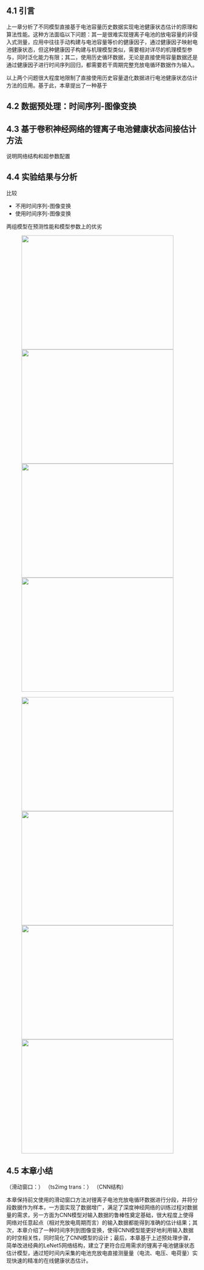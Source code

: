 ## 4.1 引言

上一章分析了不同模型直接基于电池容量历史数据实现电池健康状态估计的原理和算法性能。这种方法面临以下问题：其一是很难实现锂离子电池的放电容量的非侵入式测量，应用中往往手动构建与电池容量等价的健康因子，通过健康因子映射电池健康状态，但这种健康因子构建与机理模型类似，需要相对详尽的机理模型参与，同时泛化能力有限；其二，使用历史循环数据，无论是直接使用容量数据还是通过健康因子进行时间序列回归，都需要若干周期完整充放电循环数据作为输入。

以上两个问题很大程度地限制了直接使用历史容量退化数据进行电池健康状态估计方法的应用。基于此，本章提出了一种基于

## 4.2 数据预处理：时间序列-图像变换

## 4.3 基于卷积神经网络的锂离子电池健康状态间接估计方法

说明网络结构和超参数配置

## 4.4 实验结果与分析

比较

- 不用时间序列-图像变换
- 使用时间序列-图像变换

两组模型在预测性能和模型参数上的优劣

<figure>
<figcaption></figcaption>
<img src="../assets/thesis_figures/chapter_3/tri_group1_viq_1d.jpg" width=400 height=300>
<img src="../assets/thesis_figures/chapter_3/tri_group2_viq_1d.jpg" width=400 height=300>
<img src="../assets/thesis_figures/chapter_3/tri_group3_viq_1d.jpg" width=400 height=300>
<img src="../assets/thesis_figures/chapter_3/tri_group4_viq_1d.jpg" width=400 height=300>
</figure>

<figure>
<figcaption></figcaption>
<img src="../assets/thesis_figures/chapter_3/tri_group1_viq_2d.jpg" width=400 height=300>
<img src="../assets/thesis_figures/chapter_3/tri_group2_viq_2d.jpg" width=400 height=300>
<img src="../assets/thesis_figures/chapter_3/tri_group3_viq_2d.jpg" width=400 height=300>
<img src="../assets/thesis_figures/chapter_3/tri_group4_viq_2d.jpg" width=400 height=300>
</figure>

## 4.5 本章小结

（滑动窗口：）
（ts2img trans：）
（CNN结构）

本章保持前文使用的滑动窗口方法对锂离子电池充放电循环数据进行分段，并将分段数据作为样本，一方面实现了数据增广，满足了深度神经网络的训练过程对数据量的需求，另一方面为CNN模型对输入数据的鲁棒性奠定基础，很大程度上使得网络对任意起点（相对充放电周期而言）的输入数据都能得到准确的估计结果；其次，本章介绍了一种时间序列到图像变换，使得CNN模型能更好地利用输入数据的时空相关性，同时简化了CNN模型的设计；最后，本章基于上述预处理步骤，简单改进经典的LeNet5网络结构，建立了更符合应用需求的锂离子电池健康状态估计模型，通过短时间内采集的电池充放电直接测量量（电流、电压、电荷量）实现快速的精准的在线健康状态估计。